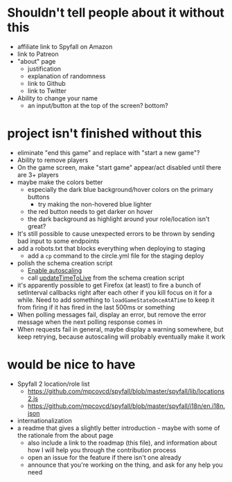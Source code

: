 # Shouldn't tell people about it without this

- affiliate link to Spyfall on Amazon
- link to Patreon
- "about" page
	- justification
	- explanation of randomness
	- link to Github
	- link to Twitter
- Ability to change your name
	- an input/button at the top of the screen?  bottom?

# project isn't finished without this

- eliminate "end this game" and replace with "start a new game"?
- Ability to remove players
- On the game screen, make "start game" appear/act disabled until there are 3+ players
- maybe make the colors better
	- especially the dark blue background/hover colors on the primary buttons
		- try making the non-hovered blue lighter
	- the red button needs to get darker on hover
	- the dark background as highlight around your role/location isn't great?
- It's still possible to cause unexpected errors to be thrown by sending bad input to some endpoints
- add a robots.txt that blocks everything when deploying to staging
	- add a `cp` command to the circle.yml file for the staging deploy
- polish the schema creation script
	- [Enable autoscaling](https://github.com/Signiant/dynamodb-autoscale-enabler)
	- call [updateTimeToLive](https://docs.aws.amazon.com/AWSJavaScriptSDK/latest/AWS/DynamoDB.html#updateTimeToLive-property) from the schema creation script
- it's apparently possible to get Firefox (at least) to fire a bunch of setInterval callbacks right after each other if you kill focus on it for a while.  Need to add something to `loadGameStateOnceAtATime` to keep it from firing if it has fired in the last 500ms or something
- When polling messages fail, display an error, but remove the error message when the next polling response comes in
- When requests fail in general, maybe display a warning somewhere, but keep retrying, because autoscaling will probably eventually make it work


# would be nice to have

- Spyfall 2 location/role list
	- https://github.com/mpcovcd/spyfall/blob/master/spyfall/lib/locations2.js
	- https://github.com/mpcovcd/spyfall/blob/master/spyfall/i18n/en.i18n.json
- internationalization
- a readme that gives a slightly better introduction - maybe with some of the rationale from the about page
	- also include a link to the roadmap (this file), and information about how I will help you through the contribution process
	- open an issue for the feature if there isn't one already
	- announce that you're working on the thing, and ask for any help you need

